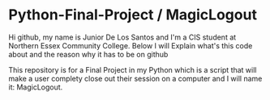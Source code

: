 # Python-Final-Project / MagicLogout

Hi github, my name is Junior De Los Santos and I'm a CIS student at Northern Essex Community College.
Below I will Explain what's this code about and the reason why it has to be on github


This repository is for a Final Project in my Python which is a script that will make a user complety close out their session on a computer and I will name it:
                      MagicLogout.


        
